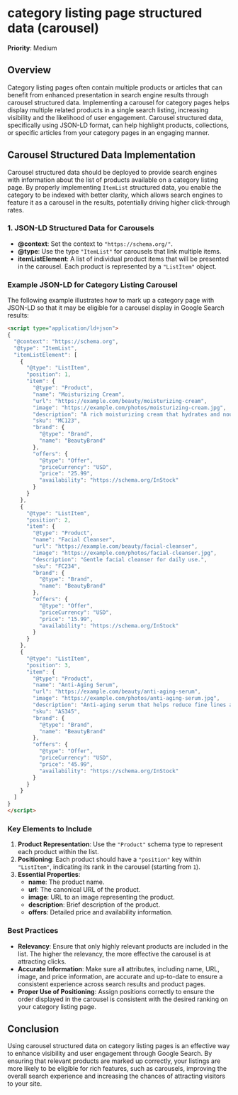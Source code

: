 
# category listing page structured data (carousel)

**Priority**: Medium

## Overview

Category listing pages often contain multiple products or articles that can benefit from enhanced presentation in search engine results through carousel structured data. Implementing a carousel for category pages helps display multiple related products in a single search listing, increasing visibility and the likelihood of user engagement. Carousel structured data, specifically using JSON-LD format, can help highlight products, collections, or specific articles from your category pages in an engaging manner.

## Carousel Structured Data Implementation

Carousel structured data should be deployed to provide search engines with information about the list of products available on a category listing page. By properly implementing `ItemList` structured data, you enable the category to be indexed with better clarity, which allows search engines to feature it as a carousel in the results, potentially driving higher click-through rates.

### 1. JSON-LD Structured Data for Carousels

- **@context**: Set the context to `"https://schema.org/"`.
- **@type**: Use the type `"ItemList"` for carousels that link multiple items.
- **itemListElement**: A list of individual product items that will be presented in the carousel. Each product is represented by a `"ListItem"` object.

### Example JSON-LD for Category Listing Carousel

The following example illustrates how to mark up a category page with JSON-LD so that it may be eligible for a carousel display in Google Search results:

```html
<script type="application/ld+json">
{
  "@context": "https://schema.org",
  "@type": "ItemList",
  "itemListElement": [
    {
      "@type": "ListItem",
      "position": 1,
      "item": {
        "@type": "Product",
        "name": "Moisturizing Cream",
        "url": "https://example.com/beauty/moisturizing-cream",
        "image": "https://example.com/photos/moisturizing-cream.jpg",
        "description": "A rich moisturizing cream that hydrates and nourishes your skin.",
        "sku": "MC123",
        "brand": {
          "@type": "Brand",
          "name": "BeautyBrand"
        },
        "offers": {
          "@type": "Offer",
          "priceCurrency": "USD",
          "price": "25.99",
          "availability": "https://schema.org/InStock"
        }
      }
    },
    {
      "@type": "ListItem",
      "position": 2,
      "item": {
        "@type": "Product",
        "name": "Facial Cleanser",
        "url": "https://example.com/beauty/facial-cleanser",
        "image": "https://example.com/photos/facial-cleanser.jpg",
        "description": "Gentle facial cleanser for daily use.",
        "sku": "FC234",
        "brand": {
          "@type": "Brand",
          "name": "BeautyBrand"
        },
        "offers": {
          "@type": "Offer",
          "priceCurrency": "USD",
          "price": "15.99",
          "availability": "https://schema.org/InStock"
        }
      }
    },
    {
      "@type": "ListItem",
      "position": 3,
      "item": {
        "@type": "Product",
        "name": "Anti-Aging Serum",
        "url": "https://example.com/beauty/anti-aging-serum",
        "image": "https://example.com/photos/anti-aging-serum.jpg",
        "description": "Anti-aging serum that helps reduce fine lines and wrinkles.",
        "sku": "AS345",
        "brand": {
          "@type": "Brand",
          "name": "BeautyBrand"
        },
        "offers": {
          "@type": "Offer",
          "priceCurrency": "USD",
          "price": "45.99",
          "availability": "https://schema.org/InStock"
        }
      }
    }
  ]
}
</script>
```

### Key Elements to Include

1. **Product Representation**: Use the `"Product"` schema type to represent each product within the list.
2. **Positioning**: Each product should have a `"position"` key within `"ListItem"`, indicating its rank in the carousel (starting from `1`).
3. **Essential Properties**:
   - **name**: The product name.
   - **url**: The canonical URL of the product.
   - **image**: URL to an image representing the product.
   - **description**: Brief description of the product.
   - **offers**: Detailed price and availability information.

### Best Practices

- **Relevancy**: Ensure that only highly relevant products are included in the list. The higher the relevancy, the more effective the carousel is at attracting clicks.
- **Accurate Information**: Make sure all attributes, including name, URL, image, and price information, are accurate and up-to-date to ensure a consistent experience across search results and product pages.
- **Proper Use of Positioning**: Assign positions correctly to ensure the order displayed in the carousel is consistent with the desired ranking on your category listing page.

## Conclusion

Using carousel structured data on category listing pages is an effective way to enhance visibility and user engagement through Google Search. By ensuring that relevant products are marked up correctly, your listings are more likely to be eligible for rich features, such as carousels, improving the overall search experience and increasing the chances of attracting visitors to your site.
